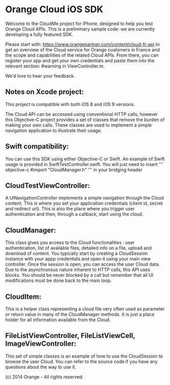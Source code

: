 # Orange Cloud iOS SDK

Welcome to the CloudMe project for iPhone, designed to help you test Orange Cloud APIs.
This is a preliminary sample code: we are currently developing a fully featured SDK.

Please start with: https://www.orangepartner.com/content/cloud-fr-api
to get an overview of the Cloud service for Orange customers in France
and the scope and capabilities of the related Cloud APIs.
From there, you can register your app and get your own credentials
and paste them into the relevant section: #warning in ViewController.m.

We'd love to hear your feedback.

Notes on Xcode project:
----------
This project is compatible with both iOS 8 and iOS 9 versions.

The Cloud API can be accessed using conventional HTTP calls, however this Objective-C project
provides a set of classes that remove the burden of making your own calls.
These classes are used to implement a simple navigation application to illustrate their usage.

Swift compatibility:
-----------
You can use this SDK using either Objective-C or Swift. An example of
Swift usage is provided in SwiftTestController.swift. You will just
need to insert
''' objective-c
#import "CloudManager.h"
'''
in your  bridging header

CloudTestViewController:
---------------
A UINavigationController implements a simple navigation through the Cloud content.
This is where you set your application credentials (client id, secret and redirect url).
This is also the place where you trigger user authentication and then, through a callback,
start using the cloud.


CloudManager:
-------------
This class gives you access to the Cloud functionalities : user authentication, list of available files,
detailed info on a file, upload and download of content.
You  typically start by creating a CloudSession instance with your appp credentials and open it using your main view controller.
Once the session is open, you can access the user Cloud data.
Due to the asynchronous nature inherent to HTTP calls, this API uses blocks.
You should be never blocked by a call but remember that all UI modifications
must be done back to the main loop.

CloudItem:
----------
This is a helper class representing a cloud file very often used as parameter
or return value in many of the CloudManager methods.
It is just a place holder for all information available from the Cloud.

FileListViewController, FileListViewCell, ImageViewController:
--------------------------------------------------------------
This set of simple classes is an example of how to use the CloudSession to browse the user Cloud.
You can refer to the source code if you have any questions about the way to use it.


(c) 2014 Orange - All rights reserved.
